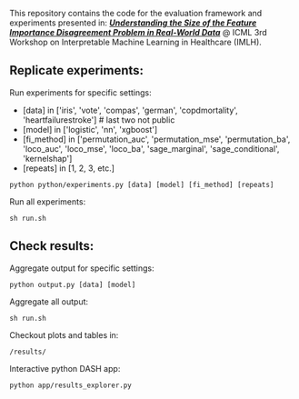 This repository contains the code for the evaluation framework and experiments presented in:
***<a href="https://openreview.net/pdf?id=FKjFUEV63f" target="_blank">Understanding the Size of the Feature Importance Disagreement Problem in Real-World Data</a>*** @ 
ICML 3rd Workshop on Interpretable Machine Learning in Healthcare (IMLH).

## Replicate experiments:

Run experiments for specific settings:
* [data] in ['iris', 'vote', 'compas', 'german', 'copdmortality', 'heartfailurestroke'] # last two not public
* [model] in ['logistic', 'nn', 'xgboost']
* [fi_method] in ['permutation_auc', 'permutation_mse', 'permutation_ba', 'loco_auc', 'loco_mse', 'loco_ba', 'sage_marginal', 'sage_conditional', 'kernelshap']
* [repeats] in [1, 2, 3, etc.]

```
python python/experiments.py [data] [model] [fi_method] [repeats]
```

Run all experiments:
```
sh run.sh
```

## Check results:

Aggregate output for specific settings:
```
python output.py [data] [model]
```

Aggregate all output:
```
sh run.sh
```

Checkout plots and tables in:
```
/results/
```

Interactive python DASH app:
```
python app/results_explorer.py
```


